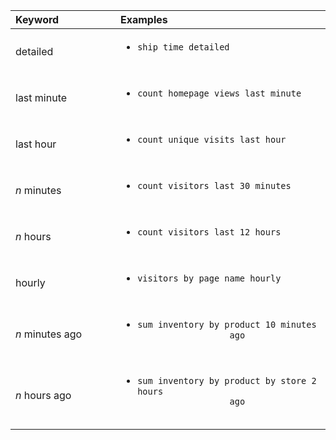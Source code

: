 <table>
     <colgroup>
      <col style="width:25%" />
      <col style="width:50%" />
   </colgroup>
   <thead class="thead" style="text-align:left;">
      <tr>
         <th>Keyword</th>
         <th>Examples</th>
      </tr>
   </thead>
   <tbody class="tbody">
      <tr>
         <td>detailed</td>
         <td>
            <ul>
               <li>
                  <code>ship time detailed
                  </code>
               </li>
            </ul>
         </td>
      </tr>
      <tr>
         <td>last minute</td>
         <td>
            <ul class="ul">
               <li>
                  <code>count homepage views last minute
                  </code>
               </li>
            </ul>
         </td>
      </tr>
      <tr>
         <td>last hour</td>
         <td>
            <ul class="ul">
               <li>
                  <code>count unique visits last hour
                  </code>
               </li>
            </ul>
         </td>
      </tr>
      <tr>
         <td><i>n</i> minutes</td>
         <td>
            <ul class="ul">
               <li>
                  <code>count visitors last 30 minutes
                  </code>
               </li>
            </ul>
         </td>
      </tr>
      <tr>
         <td><i>n</i> hours</td>
         <td>
            <ul class="ul">
               <li>
                  <code>count visitors last 12 hours
                  </code>
               </li>
            </ul>
         </td>
      </tr>
      <tr>
         <td>hourly</td>
         <td>
            <ul class="ul">
               <li>
                  <code>visitors by page name hourly
                  </code>
               </li>
            </ul>
         </td>
      </tr>
      <tr>
         <td><i>n</i> minutes ago</td>
         <td>
            <ul class="ul">
               <li>
                  <code>sum inventory by product 10 minutes
                  ago
                  </code>
               </li>
            </ul>
         </td>
      </tr>
      <tr>
         <td><i>n</i> hours ago</td>
         <td>
            <ul class="ul">
               <li>
                  <code>sum inventory by product by store 2 hours
                  ago
                  </code>
               </li>
            </ul>
         </td>
      </tr>
   </tbody>
</table>
